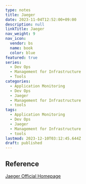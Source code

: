 ```yaml
---
type: notes
title: Jaeger
date: 2023-11-04T12:52:00+09:00
description: null
linkTitle: Jaeger
nav_weight: 9
nav_icon:
  vendor: bs
  name: book
  color: blue
featured: true
series:
  - Dev Ops
  - Management for Infrastructure
  - Tools
categories:
  - Application Monitoring
  - Dev Ops
  - Jaeger
  - Management for Infrastructure
  - tools
tags:
  - Application Monitoring
  - Dev Ops
  - Jaeger
  - Management for Infrastructure
  - tools
lastmod: 2023-12-10T03:12:45.644Z
draft: published
---
```


## Reference

[Jaeger Official Homepage](https://www.jaegertracing.io/)
